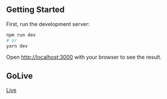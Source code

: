 ## Getting Started

First, run the development server:

```bash
npm run dev
# or
yarn dev
```

Open [http://localhost:3000](http://localhost:3000) with your browser to see the result.



## GoLive
[Live](https://weathered-sea-7970.on.fleek.co/)